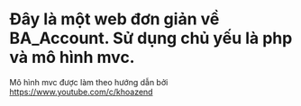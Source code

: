 # Đây là một web đơn giản về BA_Account. Sử dụng chủ yếu là php và mô hình mvc.
Mô hình mvc được làm theo hướng dẫn bởi https://www.youtube.com/c/khoazend
 
